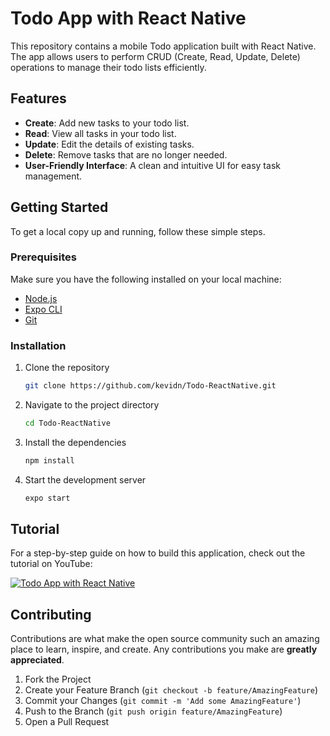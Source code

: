 # Todo App with React Native

This repository contains a mobile Todo application built with React Native. The app allows users to perform CRUD (Create, Read, Update, Delete) operations to manage their todo lists efficiently.

## Features

- **Create**: Add new tasks to your todo list.
- **Read**: View all tasks in your todo list.
- **Update**: Edit the details of existing tasks.
- **Delete**: Remove tasks that are no longer needed.
- **User-Friendly Interface**: A clean and intuitive UI for easy task management.

## Getting Started

To get a local copy up and running, follow these simple steps.

### Prerequisites

Make sure you have the following installed on your local machine:

- [Node.js](https://nodejs.org/)
- [Expo CLI](https://docs.expo.dev/get-started/installation/)
- [Git](https://git-scm.com/)

### Installation

1. Clone the repository
   ```sh
   git clone https://github.com/kevidn/Todo-ReactNative.git
   ```
2. Navigate to the project directory
   ```sh
   cd Todo-ReactNative
   ```
3. Install the dependencies
   ```sh
   npm install
   ```
4. Start the development server
   ```sh
   expo start
   ```

## Tutorial

For a step-by-step guide on how to build this application, check out the tutorial on YouTube:

[![Todo App with React Native](https://i.ytimg.com/vi/sc7RNl2YZHY/hqdefault.jpg?sqp=-oaymwEcCPYBEIoBSFXyq4qpAw4IARUAAIhCGAFwAcABBg==&rs=AOn4CLDfENEFOTww48eMxE5S-stekIejrg)](https://youtu.be/sc7RNl2YZHY?si=TaAadZqSI8Vs8ixz)

## Contributing

Contributions are what make the open source community such an amazing place to learn, inspire, and create. Any contributions you make are **greatly appreciated**.

1. Fork the Project
2. Create your Feature Branch (`git checkout -b feature/AmazingFeature`)
3. Commit your Changes (`git commit -m 'Add some AmazingFeature'`)
4. Push to the Branch (`git push origin feature/AmazingFeature`)
5. Open a Pull Request
